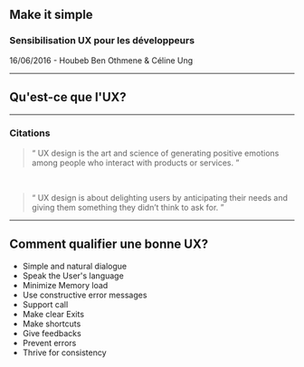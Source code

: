 ##  Make it simple
<!-- .slide:data-background="images/1.png" data-background-size="100%" -->

### Sensibilisation UX pour les développeurs
<!-- .element: style="color: pink;" class="toto" -->

16/06/2016 - Houbeb Ben Othmene & Céline Ung


---
## Qu'est-ce que l'UX?
<!-- .slide:data-background-color="#002b36"-->


---
### Citations

> “ UX design is the art and science
> of generating positive emotions among people
> who interact with products or services. ”
<!-- .element: class="fragment" data-fragment-index="1" -->

<br/>

> “ UX design is about delighting users by anticipating their needs
> and giving them something they didn’t think to ask for. ”
<!-- .element: class="fragment" data-fragment-index="2" -->


---
## Comment qualifier une bonne UX?

- Simple and natural dialogue
- Speak the User's language
- Minimize Memory load
- Use constructive error messages
- Support call
- Make clear Exits
- Make shortcuts
- Give feedbacks
- Prevent errors
- Thrive for consistency
